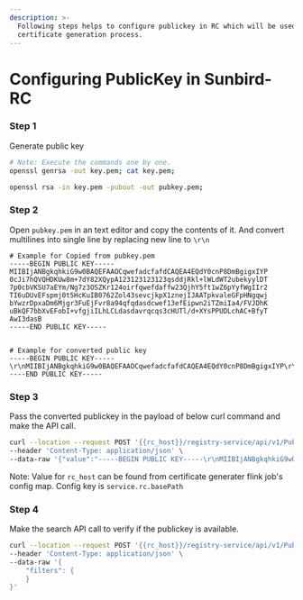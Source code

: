 ```yaml
---
description: >-
  Following steps helps to configure publickey in RC which will be used for
  certificate generation process.
---
```


# Configuring PublicKey in Sunbird-RC

### Step 1

Generate public key

```bash
# Note: Execute the commands one by one.
openssl genrsa -out key.pem; cat key.pem;

openssl rsa -in key.pem -pubout -out pubkey.pem;
```

### Step 2

Open `pubkey.pem` in an text editor and copy the contents of it. And convert multilines into single line by replacing new line to `\r\n`

```
# Example for Copied from pubkey.pem
-----BEGIN PUBLIC KEY-----
MIIBIjANBgkqhkiG9w0BAQEFAAOCqwefadcfafdCAQEA4EQdY0cnP8DmBgigxIYP
0cJi7hQVQHDKUw8m+7dY82XQypA123123123123qsddjRkl+lWLdWT2ubekyylDT
7p0cbVKSU7aEYm/Ng7z3OSZKr124oirfqwefdaffw23QjhY5ft1wZ6pYyfWgIIr2
TI6uDUvEFspmj0t5HcKuIB0762Zol43sevcjkpX1znejIJAATpkvaleGFpHNgqwj
bYwzrDpxaDm6Mjgr3FuEjFvr8a94qfqdasdcwef13efEipwn2iTZmiIa4/FVJDhK
uBkQF7bbXvEFobI+vfgjiILhLCLdasdavrqcqs3cHUTl/d+XYsPPUDLchAC+BfyT
AwI3dasB
-----END PUBLIC KEY-----


# Example for converted public key
-----BEGIN PUBLIC KEY-----\r\nMIIBIjANBgkqhkiG9w0BAQEFAAOCqwefadcfafdCAQEA4EQdY0cnP8DmBgigxIYP\r\n0cJi7hQVQHDKUw8m+7dY82XQypA123123123123qsddjRkl+lWLdWT2ubekyylDT\r\n7p0cbVKSU7aEYm/Ng7z3OSZKr124oirfqwefdaffw23QjhY5ft1wZ6pYyfWgIIr2\r\nTI6uDUvEFspmj0t5HcKuIB0762Zol43sevcjkpX1znejIJAATpkvaleGFpHNgqwj\r\nbYwzrDpxaDm6Mjgr3FuEjFvr8a94qfqdasdcwef13efEipwn2iTZmiIa4/FVJDhK\r\nuBkQF7bbXvEFobI+vfgjiILhLCLdasdavrqcqs3cHUTl/d+XYsPPUDLchAC+BfyT\r\nAwI3dasB\r\n-----END PUBLIC KEY-----
```

### Step 3

Pass the converted publickey in the payload of below curl command and make the API call.

```sh
curl --location --request POST '{{rc_host}}/registry-service/api/v1/PublicKey' \
--header 'Content-Type: application/json' \
--data-raw '{"value":"-----BEGIN PUBLIC KEY-----\r\nMIIBIjANBgkqhkiG9w0BAQEFAAOCqwefadcfafdCAQEA4EQdY0cnP8DmBgigxIYP\r\n0cJi7hQVQHDKUw8m+7dY82XQypA123123123123qsddjRkl+lWLdWT2ubekyylDT\r\n7p0cbVKSU7aEYm/Ng7z3OSZKr124oirfqwefdaffw23QjhY5ft1wZ6pYyfWgIIr2\r\nTI6uDUvEFspmj0t5HcKuIB0762Zol43sevcjkpX1znejIJAATpkvaleGFpHNgqwj\r\nbYwzrDpxaDm6Mjgr3FuEjFvr8a94qfqdasdcwef13efEipwn2iTZmiIa4/FVJDhK\r\nuBkQF7bbXvEFobI+vfgjiILhLCLdasdavrqcqs3cHUTl/d+XYsPPUDLchAC+BfyT\r\nAwI3dasB\r\n-----END PUBLIC KEY-----"}'
```

Note: Value for `rc_host` can be found from certificate generater flink job's config map. Config key is `service.rc.basePath`

### Step 4

Make the search API call to verify if the publickey is available.

```sh
curl --location --request POST '{{rc_host}}/registry-service/api/v1/PublicKey/search' \
--header 'Content-Type: application/json' \
--data-raw '{
    "filters": {
    }
}'
```
